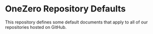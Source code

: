 # OneZero Repository Defaults
This repository defines some default documents that apply to all of our repositories hosted on GitHub.